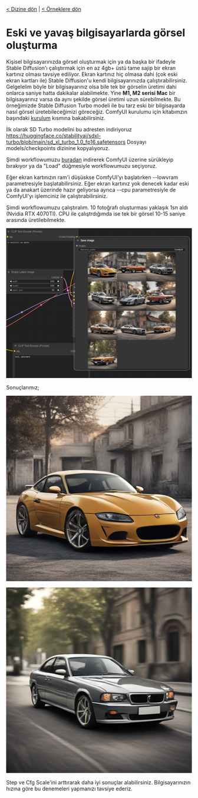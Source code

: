 <a href="/">< Dizine dön</a> | <a href="/ornekler">< Örneklere dön</a>

# Eski ve yavaş bilgisayarlarda görsel oluşturma

Kişisel bilgisayarınızda görsel oluşturmak için ya da başka bir ifadeyle Stable Diffusion'ı çalıştırmak için en az 4gb+ üstü tame sajip bir ekran kartınız olması tavsiye ediliyor.
Ekran kartınız hiç olmasa dahi (çok eski ekran kartları ile) Stable Diffusion'u kendi bilgisayarınızda çalıştırabilirsiniz. Gelgelelim böyle bir bilgisayarınız olsa bile tek bir görselin üretimi dahi onlarca saniye hatta dakikalar alabilmekte. Yine <strong>M1, M2 serisi Mac</strong> bir bilgisayarınız varsa da aynı şekilde görsel üretimi uzun sürebilmekte. Bu örneğimizde Stable Diffusion Turbo modeli ile bu tarz eski bir bilgisayarda nasıl görsel üretebileceğimizi göreceğiz. ComfyUI kurulumu için kitabımzın başındaki [kurulum](https://github.com/aokocax/100-ornekle-yapay-zeka-ile-gorsel-tasarimi/blob/main/kurulumlar/comfyui.md) kısmına bakabilirsiniz.

İlk olarak SD Turbo modelini bu adresten indiriyoruz https://huggingface.co/stabilityai/sdxl-turbo/blob/main/sd_xl_turbo_1.0_fp16.safetensors
Dosyayı models/checkpoints dizinine kopyalıyoruz.

Şimdi workflowumuzu [buradan](gorseller/workflow/sanatai_sd_turbo.json) indirerek ComfyUI üzerine sürükleyip bırakıyor ya da "Load" düğmesiyle workflowumuzu seçiyoruz.

Eğer ekran kartınızın ram'i düşüskse ComfyUI'yı başlatırken  --lowvram parametresiyle başlatabilirsiniz. Eğer ekran kartınız yok denecek kadar eski ya da anakart üzerinde hazır geliyorsa ayrıca --cpu parametresiyle de ComfyUI'yı işlemciniz ile çalıştırabilirsiniz.

Şimdi workflowumuzu çalıştıralım. 10 fotoğrafı oluşturması yaklaşık 1sn aldı (Nvidia RTX 4070TI). CPU ile çalıştrdığımda ise tek bir görsel 10-15 saniye arasında üretilebilmekte.

![alt text](/gorseller/sd-turbo-1.png)


Sonuçlarımız;

![alt text](/gorseller/sd-turbo-2.png)

![alt text](/gorseller/sd-turbo-3.png)


Step ve Cfg Scale'ini arttırarak daha iyi sonuçlar alabilirsiniz. Bilgisayarınızın hızına göre bu denemeleri yapmanızı tavsiye ederiz.




